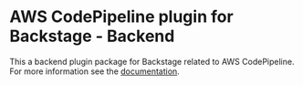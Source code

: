 # AWS CodePipeline plugin for Backstage - Backend

This a backend plugin package for Backstage related to AWS CodePipeline. For more information see the [documentation](../README.md).
